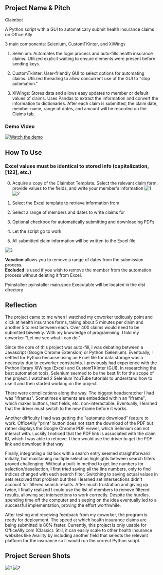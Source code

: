 ## Project Name & Pitch

Claimbot

A Python script with a GUI to automatically submit health insurance claims on Office Ally

3 main components: Selenium, CustomTKinter, and XlWings

1. Selenium: Automates the login process and auto-fills health insurance claims. Utilized explicit waiting to ensure elements were present before sending keys.

2. CustomTkinter: User-friendly GUI to select options for automating claims. Utilized threading to allow concurrent use of the GUI to "stop automation."
  
3. XlWings: Stores data and allows easy updates to member or default values of claims. Uses Pandas to extract the information and convert the information to dictionaries. After each claim is submitted, the claim date, member name, range of dates, and amount will be recorded on the Claims tab.

### Demo Video
[![Watch the demo](https://img.youtube.com/vi/kw0KtUPqezA/0.jpg)](https://www.youtube.com/watch?v=kw0KtUPqezA)

## How To Use

### Excel values must be identical to stored info (capitalization, [123], etc.)

0. Acquire a copy of the Claimbot Template. Select the relevant claim form, provide values to the fields, and write your member's information
![1](https://github.com/johnnyj2608/ClaimBot/assets/54607786/7660badc-427c-4d1f-a47d-e8996c7d64e4)
![2](https://github.com/johnnyj2608/ClaimBot/assets/54607786/7a028d5b-1ee5-4ddd-bba4-cb5a8bd9d96d)

1. Select the Excel template to retrieve information from
2. Select a range of members and dates to write claims for
3. Optional checkbox for automatically submitting and downloading PDFs
4. Let the script go to work
5. All submitted claim information will be written to the Excel file

![3](https://github.com/johnnyj2608/ClaimBot/assets/54607786/e42c58be-4ed3-49dc-9008-a264edb043f3)

**Vacation** allows you to remove a range of dates from the submission process.  
**Excluded** is used if you wish to remove the member from the automation process without deleting it from Excel.

Pyinstaller: pyinstaller main.spec
Executable will be located in the dist directory

## Reflection

The project came to me when I watched my coworker tediously point and click at health insurance forms, taking about 5 minutes per claim and another 5 to rest between each. Over 400 claims would need to be submitted biweekly. With my knowledge of programming, I told my coworker "Let me see what I can do."

Since the core of this project was auto-fill, I was debating between a Javascript (Google Chrome Extension) or Python (Selenium). Eventually, I settled for Python because using an Excel file for data storage was a necessity due to coworker constraints. I previously had experience with the Python library XlWings (Excel) and CustomTKinter (GUI). In researching the best automation tools, Selenium seemed to be the best fit for the scope of the project. I watched 2 Selenium YouTube tutorials to understand how to use it and then started working on the project.

There were complications along the way. The biggest headscratcher I had was "iframes". Sometimes elements are embedded within an "iframe", which makes buttons, text fields, etc. non-interactable. Eventually, I learned that the driver must switch to the new iframe before it works. 

Another difficulty I had was getting the "automate download" feature to work. OfficeAlly "print" button does not start the download of the PDF but rather displays the Google Chrome PDF viewer, which Selenium can not interact with. Luckily I noticed that the PDF link is associated with the claim ID, which I was able to retrieve. I then would use the driver to get the PDF link and download it that way.

Finally, integrating a list box with a search entry seemed straightforward initially, but maintaining multiple selection highlights between search filters proved challenging. Without a built-in method to get line numbers for selection/deselection, I first tried saving all the line numbers, only to find indices changed with each search filter. Switching to saving actual values in sets resolved that problem but then I learned set intersections didn't account for filtered search results. After much frustration and giving up twice, I finally realized I could use the list of members to remove filtered results, allowing set intersections to work correctly. Despite the hurdles, spending time off the computer and sleeping on the idea eventually led to a successful implementation, proving the effort worthwhile.

After testing and receiving feedback from my coworker, the program is ready for deployment. The speed at which health insurance claims are being submitted is 80% faster. Currently, this project is only usable for OfficeAlly.com (Classic). Still, it can easily scale to other health insurance websites like Availity by including another field that selects the relevant platform for the insurance so it would run the correct Python script.

## Project Screen Shots

![1](https://github.com/johnnyj2608/ClaimBot/assets/54607786/e46ad759-cc4b-47f7-8f35-c3c25c55f9a6)
![2](https://github.com/johnnyj2608/ClaimBot/assets/54607786/4e2254fd-07cf-4016-a851-327803b3bc6c)

